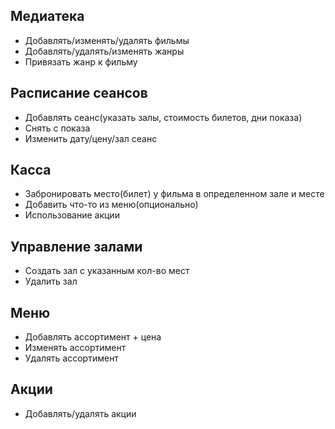 ## **Медиатека**
- Добавлять/изменять/удалять фильмы
- Добавлять/удалять/изменять жанры
- Привязать жанр к фильму
## **Расписание сеансов**
- Добавлять сеанс(указать залы, стоимость билетов, дни показа)
- Снять с показа
- Изменить дату/цену/зал сеанс
## Касса
- Забронировать место(билет) у фильма в определенном зале и месте
- Добавить что-то из меню(опционально)
- Использование акции
## Управление залами
- Создать зал с указанным кол-во мест
- Удалить зал
## Меню
- Добавлять ассортимент + цена
- Изменять ассортимент 
- Удалять ассортимент
## Акции
- Добавлять/удалять акции